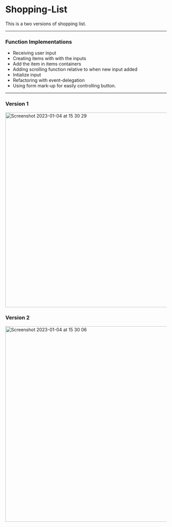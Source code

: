 # Shopping-List
This is a two versions of shopping list. 

---

### Function Implementations

- Receiving user input
- Creating items with with the inputs
- Add the item in items containers
- Adding scrolling function relative to when new input added
- Intialize input
- Refactoring with event-delegation
- Using form mark-up for easily controlling button. 

---
### Version 1
<img width="607" alt="Screenshot 2023-01-04 at 15 30 29" src="https://user-images.githubusercontent.com/71544407/210590451-ee0f284e-1add-420e-a47d-bf355d2fb41e.png">

### Version 2 
<img width="609" alt="Screenshot 2023-01-04 at 15 30 06" src="https://user-images.githubusercontent.com/71544407/210590578-50083664-6b7c-447c-849c-c4ad931a1e04.png">



